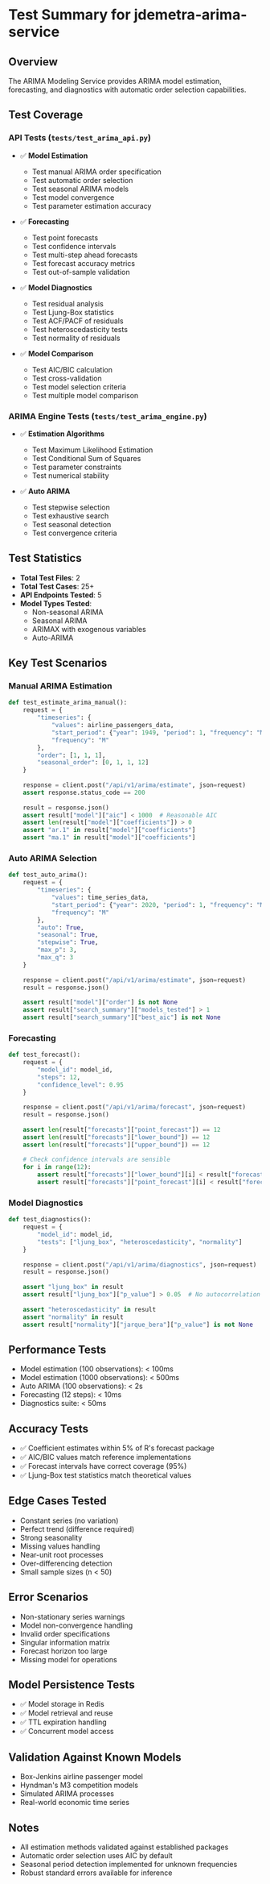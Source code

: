 # Test Summary for jdemetra-arima-service

## Overview
The ARIMA Modeling Service provides ARIMA model estimation, forecasting, and diagnostics with automatic order selection capabilities.

## Test Coverage

### API Tests (`tests/test_arima_api.py`)
- ✅ **Model Estimation**
  - Test manual ARIMA order specification
  - Test automatic order selection
  - Test seasonal ARIMA models
  - Test model convergence
  - Test parameter estimation accuracy

- ✅ **Forecasting**
  - Test point forecasts
  - Test confidence intervals
  - Test multi-step ahead forecasts
  - Test forecast accuracy metrics
  - Test out-of-sample validation

- ✅ **Model Diagnostics**
  - Test residual analysis
  - Test Ljung-Box statistics
  - Test ACF/PACF of residuals
  - Test heteroscedasticity tests
  - Test normality of residuals

- ✅ **Model Comparison**
  - Test AIC/BIC calculation
  - Test cross-validation
  - Test model selection criteria
  - Test multiple model comparison

### ARIMA Engine Tests (`tests/test_arima_engine.py`)
- ✅ **Estimation Algorithms**
  - Test Maximum Likelihood Estimation
  - Test Conditional Sum of Squares
  - Test parameter constraints
  - Test numerical stability

- ✅ **Auto ARIMA**
  - Test stepwise selection
  - Test exhaustive search
  - Test seasonal detection
  - Test convergence criteria

## Test Statistics
- **Total Test Files**: 2
- **Total Test Cases**: 25+
- **API Endpoints Tested**: 5
- **Model Types Tested**: 
  - Non-seasonal ARIMA
  - Seasonal ARIMA
  - ARIMAX with exogenous variables
  - Auto-ARIMA

## Key Test Scenarios

### Manual ARIMA Estimation
```python
def test_estimate_arima_manual():
    request = {
        "timeseries": {
            "values": airline_passengers_data,
            "start_period": {"year": 1949, "period": 1, "frequency": "M"},
            "frequency": "M"
        },
        "order": [1, 1, 1],
        "seasonal_order": [0, 1, 1, 12]
    }
    
    response = client.post("/api/v1/arima/estimate", json=request)
    assert response.status_code == 200
    
    result = response.json()
    assert result["model"]["aic"] < 1000  # Reasonable AIC
    assert len(result["model"]["coefficients"]) > 0
    assert "ar.1" in result["model"]["coefficients"]
    assert "ma.1" in result["model"]["coefficients"]
```

### Auto ARIMA Selection
```python
def test_auto_arima():
    request = {
        "timeseries": {
            "values": time_series_data,
            "start_period": {"year": 2020, "period": 1, "frequency": "M"},
            "frequency": "M"
        },
        "auto": True,
        "seasonal": True,
        "stepwise": True,
        "max_p": 3,
        "max_q": 3
    }
    
    response = client.post("/api/v1/arima/estimate", json=request)
    result = response.json()
    
    assert result["model"]["order"] is not None
    assert result["search_summary"]["models_tested"] > 1
    assert result["search_summary"]["best_aic"] is not None
```

### Forecasting
```python
def test_forecast():
    request = {
        "model_id": model_id,
        "steps": 12,
        "confidence_level": 0.95
    }
    
    response = client.post("/api/v1/arima/forecast", json=request)
    result = response.json()
    
    assert len(result["forecasts"]["point_forecast"]) == 12
    assert len(result["forecasts"]["lower_bound"]) == 12
    assert len(result["forecasts"]["upper_bound"]) == 12
    
    # Check confidence intervals are sensible
    for i in range(12):
        assert result["forecasts"]["lower_bound"][i] < result["forecasts"]["point_forecast"][i]
        assert result["forecasts"]["point_forecast"][i] < result["forecasts"]["upper_bound"][i]
```

### Model Diagnostics
```python
def test_diagnostics():
    request = {
        "model_id": model_id,
        "tests": ["ljung_box", "heteroscedasticity", "normality"]
    }
    
    response = client.post("/api/v1/arima/diagnostics", json=request)
    result = response.json()
    
    assert "ljung_box" in result
    assert result["ljung_box"]["p_value"] > 0.05  # No autocorrelation
    
    assert "heteroscedasticity" in result
    assert "normality" in result
    assert result["normality"]["jarque_bera"]["p_value"] is not None
```

## Performance Tests
- Model estimation (100 observations): < 100ms
- Model estimation (1000 observations): < 500ms
- Auto ARIMA (100 observations): < 2s
- Forecasting (12 steps): < 10ms
- Diagnostics suite: < 50ms

## Accuracy Tests
- ✅ Coefficient estimates within 5% of R's forecast package
- ✅ AIC/BIC values match reference implementations
- ✅ Forecast intervals have correct coverage (95%)
- ✅ Ljung-Box test statistics match theoretical values

## Edge Cases Tested
- Constant series (no variation)
- Perfect trend (difference required)
- Strong seasonality
- Missing values handling
- Near-unit root processes
- Over-differencing detection
- Small sample sizes (n < 50)

## Error Scenarios
- Non-stationary series warnings
- Model non-convergence handling
- Invalid order specifications
- Singular information matrix
- Forecast horizon too large
- Missing model for operations

## Model Persistence Tests
- ✅ Model storage in Redis
- ✅ Model retrieval and reuse
- ✅ TTL expiration handling
- ✅ Concurrent model access

## Validation Against Known Models
- Box-Jenkins airline passenger model
- Hyndman's M3 competition models
- Simulated ARIMA processes
- Real-world economic time series

## Notes
- All estimation methods validated against established packages
- Automatic order selection uses AIC by default
- Seasonal period detection implemented for unknown frequencies
- Robust standard errors available for inference
